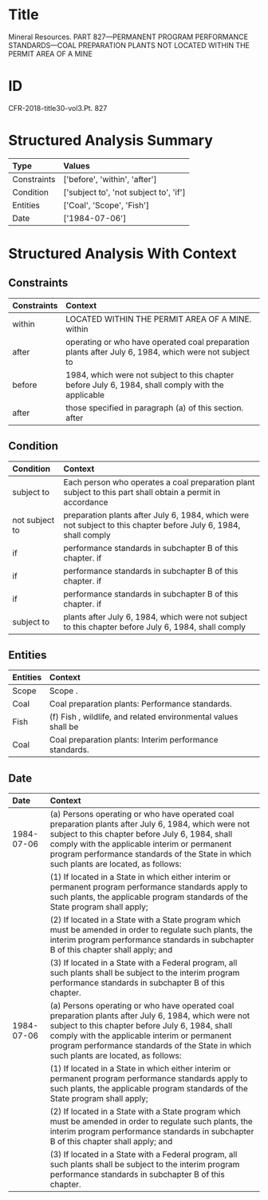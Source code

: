 # Title

 Mineral Resources. PART 827—PERMANENT PROGRAM PERFORMANCE STANDARDS—COAL PREPARATION PLANTS NOT LOCATED WITHIN THE PERMIT AREA OF A MINE


# ID

 CFR-2018-title30-vol3.Pt. 827


# Structured Analysis Summary

| Type        | Values                                 |
|:------------|:---------------------------------------|
| Constraints | ['before', 'within', 'after']          |
| Condition   | ['subject to', 'not subject to', 'if'] |
| Entities    | ['Coal', 'Scope', 'Fish']              |
| Date        | ['1984-07-06']                         |


# Structured Analysis With Context

 


## Constraints

| Constraints   | Context                                                                                              |
|:--------------|:-----------------------------------------------------------------------------------------------------|
| within        | LOCATED WITHIN THE PERMIT AREA OF A MINE. within                                                     |
| after         | operating or who have operated coal preparation plants after July 6, 1984, which were not subject to |
| before        | 1984, which were not subject to this chapter before July 6, 1984, shall comply with the applicable   |
| after         | those specified in paragraph (a) of this section. after                                              |


## Condition

| Condition      | Context                                                                                                         |
|:---------------|:----------------------------------------------------------------------------------------------------------------|
| subject to     | Each person who operates a coal preparation plant  subject to this part shall obtain a permit in accordance     |
| not subject to | preparation plants after July 6, 1984, which were not subject to this chapter before July 6, 1984, shall comply |
| if             | performance standards in subchapter B of this chapter. if                                                       |
| if             | performance standards in subchapter B of this chapter. if                                                       |
| if             | performance standards in subchapter B of this chapter. if                                                       |
| subject to     | plants after July 6, 1984, which were not subject to this chapter before July 6, 1984, shall comply             |


## Entities

| Entities   | Context                                                         |
|:-----------|:----------------------------------------------------------------|
| Scope      | Scope .                                                         |
| Coal       | Coal  preparation plants: Performance standards.                |
| Fish       | (f)  Fish , wildlife, and related environmental values shall be |
| Coal       | Coal  preparation plants: Interim performance standards.        |


## Date

| Date       | Context                                                                                                                                                                                                                                                                                           |
|:-----------|:--------------------------------------------------------------------------------------------------------------------------------------------------------------------------------------------------------------------------------------------------------------------------------------------------|
| 1984-07-06 | (a) Persons operating or who have operated coal preparation plants after July 6, 1984, which were not subject to this chapter before July 6, 1984, shall comply with the applicable interim or permanent program performance standards of the State in which such plants are located, as follows: |
|            |             (1) If located in a State in which either interim or permanent program performance standards apply to such plants, the applicable program standards of the State program shall apply;                                                                                                 |
|            |             (2) If located in a State with a State program which must be amended in order to regulate such plants, the interim program performance standards in subchapter B of this chapter shall apply; and                                                                                     |
|            |             (3) If located in a State with a Federal program, all such plants shall be subject to the interim program performance standards in subchapter B of this chapter.                                                                                                                      |
| 1984-07-06 | (a) Persons operating or who have operated coal preparation plants after July 6, 1984, which were not subject to this chapter before July 6, 1984, shall comply with the applicable interim or permanent program performance standards of the State in which such plants are located, as follows: |
|            |             (1) If located in a State in which either interim or permanent program performance standards apply to such plants, the applicable program standards of the State program shall apply;                                                                                                 |
|            |             (2) If located in a State with a State program which must be amended in order to regulate such plants, the interim program performance standards in subchapter B of this chapter shall apply; and                                                                                     |
|            |             (3) If located in a State with a Federal program, all such plants shall be subject to the interim program performance standards in subchapter B of this chapter.                                                                                                                      |


